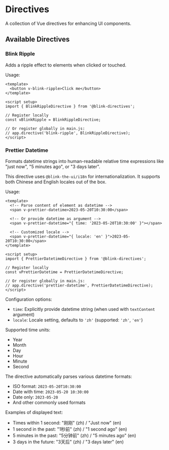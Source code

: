 # Directives

A collection of Vue directives for enhancing UI components.

## Available Directives

### Blink Ripple
Adds a ripple effect to elements when clicked or touched.

Usage:
```vue
<template>
  <button v-blink-ripple>Click me</button>
</template>

<script setup>
import { BlinkRippleDirective } from '@blink-directives';

// Register locally
const vBlinkRipple = BlinkRippleDirective;

// Or register globally in main.js:
// app.directive('blink-ripple', BlinkRippleDirective);
</script>
```

### Prettier Datetime
Formats datetime strings into human-readable relative time expressions like "just now", "5 minutes ago", or "3 days later".

This directive uses `@blink-the-ui/i18n` for internationalization. It supports both Chinese and English locales out of the box.

Usage:
```vue
<template>
  <!-- Parse content of element as datetime -->
  <span v-prettier-datetime>2023-05-20T10:30:00</span>
  
  <!-- Or provide datetime as argument -->
  <span v-prettier-datetime="{ time: '2023-05-20T10:30:00' }"></span>
  
  <!-- Customized locale -->
  <span v-prettier-datetime="{ locale: 'en' }">2023-05-20T10:30:00</span>
</template>

<script setup>
import { PrettierDatetimeDirective } from '@blink-directives';

// Register locally
const vPrettierDatetime = PrettierDatetimeDirective;

// Or register globally in main.js:
// app.directive('prettier-datetime', PrettierDatetimeDirective);
</script>
```

Configuration options:
- `time`: Explicitly provide datetime string (when used with `textContent` argument)
- `locale`: Locale setting, defaults to `'zh'` (supported: `'zh'`, `'en'`)

Supported time units:
- Year
- Month 
- Day
- Hour
- Minute
- Second

The directive automatically parses various datetime formats:
- ISO format: `2023-05-20T10:30:00`
- Date with time: `2023-05-20 10:30:00`
- Date only: `2023-05-20`
- And other commonly used formats

Examples of displayed text:
- Times within 1 second: "刚刚" (zh) / "Just now" (en)
- 1 second in the past: "1秒前" (zh) / "1 second ago" (en)
- 5 minutes in the past: "5分钟前" (zh) / "5 minutes ago" (en)
- 3 days in the future: "3天后" (zh) / "3 days later" (en)